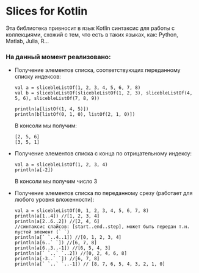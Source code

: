 # Slices for Kotlin

Эта библиотека привносит в язык Kotlin синтаксис для работы с коллекциями, 
схожий с тем, что есть в таких языках, как: Python, Matlab, Julia, R...

### На данный момент реализовано:

- Получение элементов списка, соответствующих переданному списку индексов:
  ```
  val a = slicebleListOf(1, 2, 3, 4, 5, 6, 7, 8)
  val b = slicebleListOf(slicebleListOf(1, 2, 3), slicebleListOf(4, 5, 6), slicebleListOf(7, 8, 9))
  
  println(a[listOf(1, 4, 5)]) 
  println(b[listOf(0, 1, 0), listOf(2, 1, 0)])
  ```
  В консоли мы получим:
  ```
  [2, 5, 6]
  [3, 5, 1]
  ```
- Получение элементов списка с конца по отрицательному индексу:
  ```
  val a = slicebleListOf(1, 2, 3, 4)
  println(a[-2])
  ```
  В консоли мы получим число 3
  
- Получение элементов списка по переданному срезу (работает для любого уровня вложенности):
  ```
  val a = slicebleListOf(0, 1, 2, 3, 4, 5, 6, 7, 8)
  println(a[1..4]) //[1, 2, 3, 4]
  println(a[2..6..2]) //[2, 4, 6]
  //синтаксис слайсов: [start..end..step], может быть передан т.н. пустой элемент (` `)
  println(a[` `..4..1]) //[0, 1, 2, 3, 4]
  println(a[6..` `]) //[6, 7, 8]
  println(a[6..3..-1]) //[6, 5, 4, 3]
  println(a[` `..` `..2]) //[0, 2, 4, 6, 8]
  println(a[-3..` `]) //[6, 7, 8]
  println(a[` `..` `..-1]) // [8, 7, 6, 5, 4, 3, 2, 1, 0]
  ```
